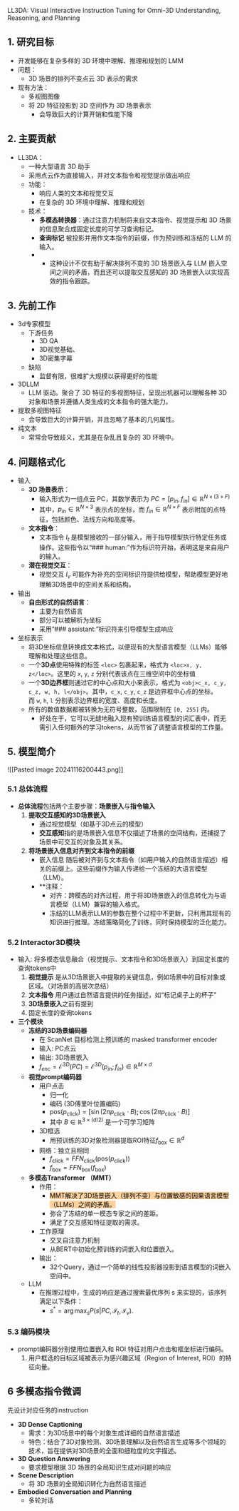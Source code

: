 LL3DA: Visual Interactive Instruction Tuning for  Omni-3D Understanding, Reasoning, and Planning
## 1. 研究目标

- 开发能够在复杂多样的 3D 环境中理解、推理和规划的 LMM
- 问题：
	- 3D 场景的排列不变点云 3D 表示的需求
- 现有方法：
	- 多视图图像
	- 将 2D 特征投影到 3D 空间作为 3D 场景表示
		- 会导致巨大的计算开销和性能下降

## 2. 主要贡献

- LL3DA：
	- 一种大型语言 3D 助手
	- 采用点云作为直接输入，并对文本指令和视觉提示做出响应
	- 功能：
		- 响应人类的文本和视觉交互
		- 在复杂的 3D 环境中理解、推理和规划
	- 技术：
		- **多模态转换器**：通过注意力机制将来自文本指令、视觉提示和 3D 场景的信息聚合成固定长度的可学习查询标记。
		- **查询标记** 被投影并用作文本指令的前缀，作为预训练和冻结的 LLM 的输入。
		- * 这种设计不仅有助于解决排列不变的 3D 场景嵌入与 LLM 嵌入空间之间的矛盾，而且还可以提取交互感知的 3D 场景嵌入以实现高效的指令跟踪。

## 3. 先前工作

- 3d专家模型
	- 下游任务
		- 3D QA
		- 3D视觉基础、
		- 3D密集字幕
	- 缺陷
		- 监督有限，很难扩大规模以获得更好的性能
- 3DLLM
	- LLM 驱动。聚合了 3D 特征的多视图特征，呈现出机器可以理解各种 3D 对象和场景并遵循人类生成的文本指令的强大能力。
- 提取多视图特征
	- 会导致巨大的计算开销，并且忽略了基本的几何属性。
- 纯文本
	- 常常会导致歧义，尤其是在杂乱且复杂的 3D 环境中。

## 4. 问题格式化

- 输入
	- **3D 场景表示**：
	    - 输入形式为一组点云 PC​，其数学表示为 $PC=[p_{in},f_{in}]\in\mathbb{R}^{N\times(3+F)}$
	    - 其中，$p_{in}\in\mathbb{R}^{N\times3}$ 表示点的坐标，而 $f_{in}\in\mathbb{R}^{N\times F}$ 表示附加的点特征，包括颜色、法线方向和高度等。
	- **文本指令**：
	    - 文本指令 $I_t$​ 是模型接收的一部分输入，用于指导模型执行特定任务或操作。这些指令以“### human:”作为标识符开始，表明这是来自用户的输入。
	- **潜在视觉交互**：
		- 视觉交互 $I_v$ 可能作为补充的空间标识符提供给模型，帮助模型更好地理解3D场景中的空间关系和结构。
- 输出
	- **自由形式的自然语言**：
		- 主要为自然语言
		- 部分可以被解析为坐标
		- 采用“### assistant:”标识符来引导模型生成响应
- 坐标表示
	- 将3D坐标信息转换成文本格式，以便现有的大型语言模型（LLMs）能够理解和处理这些信息。
	- 一个**3D点**使用特殊的标签 `<loc>` 包裹起来，格式为 `<loc>x, y, z</loc>`。这里的 `x`, `y`, `z` 分别代表该点在三维空间中的坐标值
	- 一个**3D边界框**则通过它的中心点和大小来表示，格式为 `<obj>c_x, c_y, c_z, w, h, l</obj>`。其中，`c_x`, `c_y`, `c_z` 是边界框中心点的坐标，而 `w`, `h`, `l` 分别表示边界框的宽度、高度和长度。
	- 所有的数值数据都被转换为无符号整数，范围限制在 `[0, 255]` 内。
		- 好处在于，它可以无缝地融入现有预训练语言模型的词汇表中，而无需引入任何额外的学习tokens，从而节省了调整语言模型的工作量。

## 5. 模型简介

![[Pasted image 20241116200443.png]]
### 5.1 总体流程
- **总体流程**包括两个主要步骤：**场景嵌入**与**指令输入**
	1. **提取交互感知的3D场景嵌入**
		- 通过视觉模型（如基于3D点云的模型）
		- **交互感知**指的是场景嵌入信息不仅描述了场景的空间结构，还捕捉了场景中可交互的对象及其关系。
	2. **将场景嵌入信息对齐到文本指令的前缀**
		- 嵌入信息 随后被对齐到与文本指令（如用户输入的自然语言描述）相关的前缀上。这些前缀作为输入传递给一个冻结的大语言模型（LLM）。
		- **注释：
			- 对齐：跨模态的对齐过程，用于将3D场景嵌入的信息转化为与语言模型（LLM）兼容的输入格式。
			- 冻结的LLM表示LLM的参数在整个过程中不更新，只利用其现有的知识进行推理。冻结策略简化了训练，同时保持模型的泛化能力。
### 5.2 Interactor3D模块
- 输入: 将多模态信息融合（视觉提示、文本指令和3D场景嵌入）到固定长度的查询tokens中
	1. **视觉提示** 是从3D场景嵌入中提取的关键信息，例如场景中的目标对象或区域。（对场景的高层次总结）
	2. **文本指令** 用户通过自然语言提供的任务描述，如“标记桌子上的杯子”
	3. **3D场景嵌入**之前有提到
	4. 固定长度的查询tokens
- **三个模块**
	- **冻结的3D场景编码器**
		- 在 ScanNet 目标检测上预训练的 masked transformer encoder
		- 输入: PC点云
		- 输出: 3D场景嵌入
		- $f_{enc}=\mathcal{E}^{3D}\left(PC\right)=\mathcal{E}^{3D}\left(p_{in};f_{in}\right)\in\mathbb{R}^{M\times d}$
	- **视觉prompt编码器**
		- 用户点击
			- 归一化
			- 编码 (3D傅里叶位置编码)
			- $\mathrm{pos}\left(p_{\mathrm{click}}\right)=\left[\sin\left(2\pi p_{\mathrm{click}}\cdot B\right);\cos\left(2\pi p_{\mathrm{click}}\cdot B\right)\right]$
			- 其中 $B\in\mathbb{R}^{3\times(d/2)}$ 是一个可学习矩阵
		- 3D框选
			- 用预训练的3D对象检测器提取ROI特征$f_{\mathrm{box}}\in\mathbb{R}^d$
		- 网络：独立且相同
			- $f_{\mathrm{click}}=FFN_{\mathrm{click}}\left(\mathrm{pos}\left(p_{\mathrm{click}}\right)\right)$
			- $f_{\mathrm{box}}=FFN_{\mathrm{box}}\left(f_{\mathrm{box}}\right)$
	- **多模态Transformer （MMT）**
		- 作用：
			- <mark style="background: #FFB86CA6;">MMT解决了3D场景嵌入（排列不变）与位置敏感的因果语言模型（LLMs）之间的矛盾。</mark>
			- 弥合了冻结的单一模态专家之间的差距。
			- 满足了交互感知特征提取的需求。
		- 工作原理
			- 交叉自注意力机制
			- 从BERT中初始化预训练的词嵌入和位置嵌入。
		- 输出：
			- 32个Query，通过一个简单的线性投影器投影到语言模型的词嵌入空间中。
	- LLM
		- 在推理过程中，生成的响应是通过搜索最优序列 s 来实现的，该序列满足以下条件：
			- $s^*=\arg\max_sP\left(s|PC,\mathcal{I}_t,\mathcal{I}_v\right).$

### 5.3 编码模块
- prompt编码器分别使用位置嵌入和 ROI 特征对用户点击和框坐标进行编码。
	1. 用户框选的目标区域被表示为感兴趣区域（Region of Interest, ROI）的特征向量。


## 6 多模态指令微调

先设计对应任务的instruction

- **3D Dense Captioning**
	- 需求：为3D场景中的每个对象生成详细的自然语言描述
	- 特色：结合了3D对象检测、3D场景理解以及自然语言生成等多个领域的技术，旨在提供对3D场景的全面和细粒度的文字描述。
- **3D Question Answering**
	- 要求模型根据 3D 场景的全局知识生成对问题的响应
- **Scene Description**
	- 将 3D 场景的全局知识转化为自然语言描述
- **Embodied Conversation and Planning**
	- 多轮对话